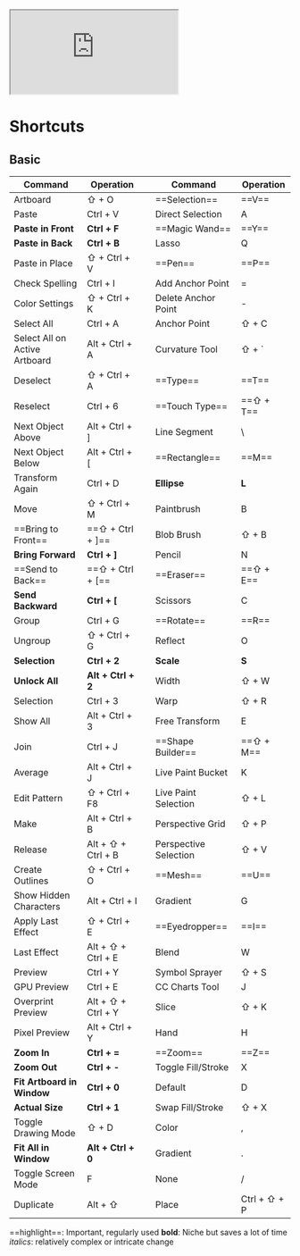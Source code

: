 <iframe src="https://www.youtube.com/embed/Ib8UBwu3yGA?si=tR0wwQOa_iqsh_u6" title="YouTube video player"  allow="accelerometer; autoplay; clipboard-write; encrypted-media; gyroscope; picture-in-picture; web-share" allowfullscreen></iframe>

# Shortcuts

## Basic

| Command                       | Operation          |     | Command               | Operation    |
| ----------------------------- | ------------------ | --- | --------------------- | ------------ |
| Artboard                      | ⇧ + O              |     | ==Selection==         | ==V==        |
| Paste                         | Ctrl + V           |     | Direct Selection      | A            |
| **Paste in Front**            | **Ctrl + F**       |     | ==Magic Wand==        | ==Y==        |
| **Paste in Back**             | **Ctrl + B**       |     | Lasso                 | Q            |
| Paste in Place                | ⇧ + Ctrl + V       |     | ==Pen==               | ==P==        |
| Check Spelling                | Ctrl + I           |     | Add Anchor Point      | =            |
| Color Settings                | ⇧ + Ctrl + K       |     | Delete Anchor Point   | -            |
| Select All                    | Ctrl + A           |     | Anchor Point          | ⇧ + C        |
| Select All on Active Artboard | Alt + Ctrl + A     |     | Curvature Tool        | ⇧ + `        |
| Deselect                      | ⇧ + Ctrl + A       |     | ==Type==              | ==T==        |
| Reselect                      | Ctrl + 6           |     | ==Touch Type==        | ==⇧ + T==    |
| Next Object Above             | Alt + Ctrl + ]     |     | Line Segment          | \\           |
| Next Object Below             | Alt + Ctrl + [     |     | ==Rectangle==         | ==M==        |
| Transform Again               | Ctrl + D           |     | **Ellipse**           | **L**        |
| Move                          | ⇧ + Ctrl + M       |     | Paintbrush            | B            |
| ==Bring to Front==            | ==⇧ + Ctrl + ]==   |     | Blob Brush            | ⇧ + B        |
| **Bring Forward**             | **Ctrl + ]**       |     | Pencil                | N            |
| ==Send to Back==              | ==⇧ + Ctrl + [==   |     | ==Eraser==            | ==⇧ + E==    |
| **Send Backward**             | **Ctrl + \[**      |     | Scissors              | C            |
| Group                         | Ctrl + G           |     | ==Rotate==            | ==R==        |
| Ungroup                       | ⇧ + Ctrl + G       |     | Reflect               | O            |
| **Selection**                 | **Ctrl + 2**       |     | **Scale**             | **S**        |
| **Unlock All**                | **Alt + Ctrl + 2** |     | Width                 | ⇧ + W        |
| Selection                     | Ctrl + 3           |     | Warp                  | ⇧ + R        |
| Show All                      | Alt + Ctrl + 3     |     | Free Transform        | E            |
| Join                          | Ctrl + J           |     | ==Shape Builder==     | ==⇧ + M==    |
| Average                       | Alt + Ctrl + J     |     | Live Paint Bucket     | K            |
| Edit Pattern                  | ⇧ + Ctrl + F8      |     | Live Paint Selection  | ⇧ + L        |
| Make                          | Alt + Ctrl + B     |     | Perspective Grid      | ⇧ + P        |
| Release                       | Alt + ⇧ + Ctrl + B |     | Perspective Selection | ⇧ + V        |
| Create Outlines               | ⇧ + Ctrl + O       |     | ==Mesh==              | ==U==        |
| Show Hidden Characters        | Alt + Ctrl + I     |     | Gradient              | G            |
| Apply Last Effect             | ⇧ + Ctrl + E       |     | ==Eyedropper==        | ==I==        |
| Last Effect                   | Alt + ⇧ + Ctrl + E |     | Blend                 | W            |
| Preview                       | Ctrl + Y           |     | Symbol Sprayer        | ⇧ + S        |
| GPU Preview                   | Ctrl + E           |     | CC Charts Tool        | J            |
| Overprint Preview             | Alt + ⇧ + Ctrl + Y |     | Slice                 | ⇧ + K        |
| Pixel Preview                 | Alt + Ctrl + Y     |     | Hand                  | H            |
| **Zoom In**                   | **Ctrl + =**       |     | ==Zoom==              | ==Z==        |
| **Zoom Out**                  | **Ctrl + -**       |     | Toggle Fill/Stroke    | X            |
| **Fit Artboard in Window**    | **Ctrl + 0**       |     | Default               | D            |
| **Actual Size**               | **Ctrl + 1**       |     | Swap Fill/Stroke      | ⇧ + X        |
| Toggle Drawing Mode           | ⇧ + D              |     | Color                 | ,            |
| **Fit All in Window**         | **Alt + Ctrl + 0** |     | Gradient              | .            |
| Toggle Screen Mode            | F                  |     | None                  | /            |
| Duplicate                     | Alt + ⇧            |     | Place                 | Ctrl + ⇧ + P |


==highlight==: Important, regularly used
**bold**: Niche but saves a lot of time
*italics*: relatively complex or intricate change 
